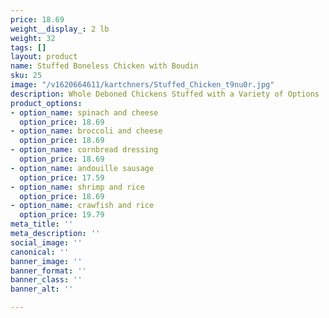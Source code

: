 ```yaml
---
price: 18.69
weight__display_: 2 lb
weight: 32
tags: []
layout: product
name: Stuffed Boneless Chicken with Boudin
sku: 25
image: "/v1620664611/kartchners/Stuffed_Chicken_t9nu0r.jpg"
description: Whole Deboned Chickens Stuffed with a Variety of Options
product_options:
- option_name: spinach and cheese
  option_price: 18.69
- option_name: broccoli and cheese
  option_price: 18.69
- option_name: cornbread dressing
  option_price: 18.69
- option_name: andouille sausage
  option_price: 17.59
- option_name: shrimp and rice
  option_price: 18.69
- option_name: crawfish and rice
  option_price: 19.79
meta_title: ''
meta_description: ''
social_image: ''
canonical: ''
banner_image: ''
banner_format: ''
banner_class: ''
banner_alt: ''

---
```

